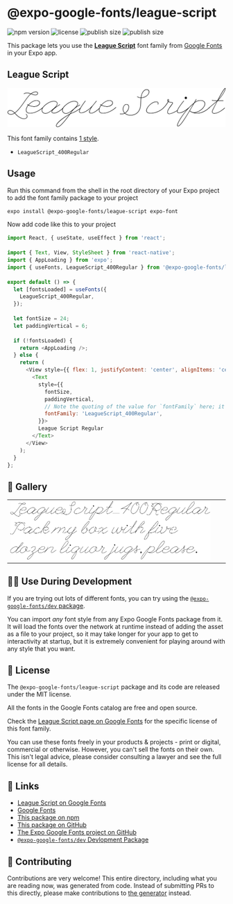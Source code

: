 # @expo-google-fonts/league-script

![npm version](https://flat.badgen.net/npm/v/@expo-google-fonts/league-script)
![license](https://flat.badgen.net/github/license/expo/google-fonts)
![publish size](https://flat.badgen.net/packagephobia/install/@expo-google-fonts/league-script)
![publish size](https://flat.badgen.net/packagephobia/publish/@expo-google-fonts/league-script)

This package lets you use the [**League Script**](https://fonts.google.com/specimen/League+Script) font family from [Google Fonts](https://fonts.google.com/) in your Expo app.

## League Script

![League Script](./font-family.png)

This font family contains [1 style](#-gallery).

- `LeagueScript_400Regular`

## Usage

Run this command from the shell in the root directory of your Expo project to add the font family package to your project
```sh
expo install @expo-google-fonts/league-script expo-font
```

Now add code like this to your project
```js
import React, { useState, useEffect } from 'react';

import { Text, View, StyleSheet } from 'react-native';
import { AppLoading } from 'expo';
import { useFonts, LeagueScript_400Regular } from '@expo-google-fonts/league-script';

export default () => {
  let [fontsLoaded] = useFonts({
    LeagueScript_400Regular,
  });

  let fontSize = 24;
  let paddingVertical = 6;

  if (!fontsLoaded) {
    return <AppLoading />;
  } else {
    return (
      <View style={{ flex: 1, justifyContent: 'center', alignItems: 'center' }}>
        <Text
          style={{
            fontSize,
            paddingVertical,
            // Note the quoting of the value for `fontFamily` here; it expects a string!
            fontFamily: 'LeagueScript_400Regular',
          }}>
          League Script Regular
        </Text>
      </View>
    );
  }
};

```

## 🔡 Gallery


||||
|-|-|-|
|![LeagueScript_400Regular](./LeagueScript_400Regular.ttf.png)||||


## 👩‍💻 Use During Development

If you are trying out lots of different fonts, you can try using the [`@expo-google-fonts/dev` package](https://github.com/expo/google-fonts/tree/master/font-packages/dev#readme).

You can import *any* font style from any Expo Google Fonts package from it. It will load the fonts
over the network at runtime instead of adding the asset as a file to your project, so it may take longer
for your app to get to interactivity at startup, but it is extremely convenient
for playing around with any style that you want.

## 📖 License

The `@expo-google-fonts/league-script` package and its code are released under the MIT license.

All the fonts in the Google Fonts catalog are free and open source.

Check the [League Script page on Google Fonts](https://fonts.google.com/specimen/League+Script) for the specific license of this font family.

You can use these fonts freely in your products & projects - print or digital, commercial or otherwise. However, you can't sell the fonts on their own. This isn't legal advice, please consider consulting a lawyer and see the full license for all details.

## 🔗 Links

- [League Script on Google Fonts](https://fonts.google.com/specimen/League+Script)
- [Google Fonts](https://fonts.google.com/)
- [This package on npm](https://www.npmjs.com/package/@expo-google-fonts/league-script)
- [This package on GitHub](https://github.com/expo/google-fonts/tree/master/font-packages/league-script)
- [The Expo Google Fonts project on GitHub](https://github.com/expo/google-fonts)
- [`@expo-google-fonts/dev` Devlopment Package](https://github.com/expo/google-fonts/tree/master/font-packages/dev)

## 🤝 Contributing

Contributions are very welcome! This entire directory, including what you are reading now, was generated from code. Instead of submitting PRs to this directly, please make contributions to [the generator](https://github.com/expo/google-fonts/tree/master/packages/generator) instead.
